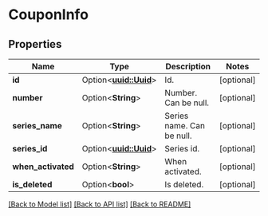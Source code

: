 # CouponInfo

## Properties

Name | Type | Description | Notes
------------ | ------------- | ------------- | -------------
**id** | Option<[**uuid::Uuid**](uuid::Uuid.md)> | Id. | [optional]
**number** | Option<**String**> | Number. Can be null. | [optional]
**series_name** | Option<**String**> | Series name. Can be null. | [optional]
**series_id** | Option<[**uuid::Uuid**](uuid::Uuid.md)> | Series id. | [optional]
**when_activated** | Option<**String**> | When activated. | [optional]
**is_deleted** | Option<**bool**> | Is deleted. | [optional]

[[Back to Model list]](../README.md#documentation-for-models) [[Back to API list]](../README.md#documentation-for-api-endpoints) [[Back to README]](../README.md)


